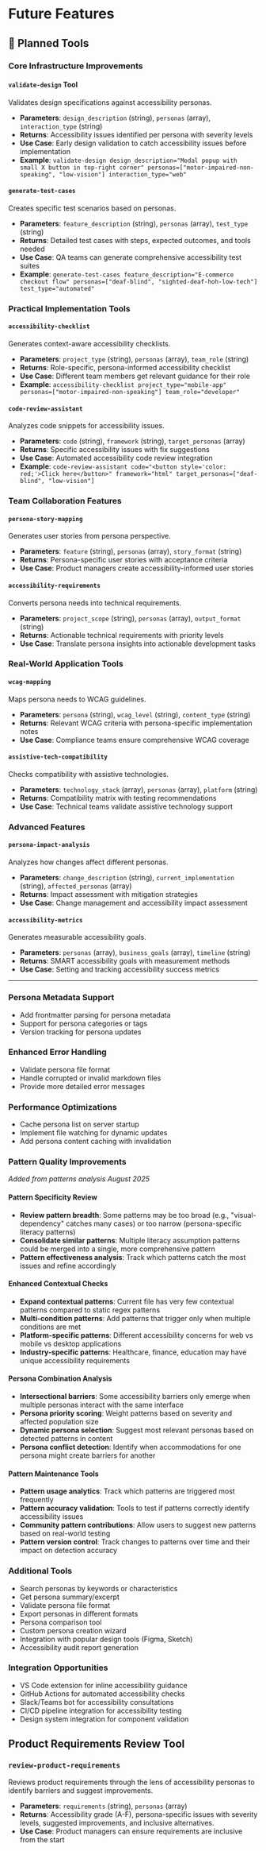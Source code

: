 # Future Features

## 🎯 Planned Tools

### Core Infrastructure Improvements

#### `validate-design` Tool
Validates design specifications against accessibility personas.
- **Parameters**: `design_description` (string), `personas` (array), `interaction_type` (string)
- **Returns**: Accessibility issues identified per persona with severity levels
- **Use Case**: Early design validation to catch accessibility issues before implementation
- **Example**: `validate-design design_description="Modal popup with small X button in top-right corner" personas=["motor-impaired-non-speaking", "low-vision"] interaction_type="web"`

#### `generate-test-cases`
Creates specific test scenarios based on personas.
- **Parameters**: `feature_description` (string), `personas` (array), `test_type` (string)
- **Returns**: Detailed test cases with steps, expected outcomes, and tools needed
- **Use Case**: QA teams can generate comprehensive accessibility test suites
- **Example**: `generate-test-cases feature_description="E-commerce checkout flow" personas=["deaf-blind", "sighted-deaf-hoh-low-tech"] test_type="automated"`

### Practical Implementation Tools

#### `accessibility-checklist`
Generates context-aware accessibility checklists.
- **Parameters**: `project_type` (string), `personas` (array), `team_role` (string)
- **Returns**: Role-specific, persona-informed accessibility checklist
- **Use Case**: Different team members get relevant guidance for their role
- **Example**: `accessibility-checklist project_type="mobile-app" personas=["motor-impaired-non-speaking"] team_role="developer"`

#### `code-review-assistant`
Analyzes code snippets for accessibility issues.
- **Parameters**: `code` (string), `framework` (string), `target_personas` (array)
- **Returns**: Specific accessibility issues with fix suggestions
- **Use Case**: Automated accessibility code review integration
- **Example**: `code-review-assistant code="<button style='color: red;'>Click here</button>" framework="html" target_personas=["deaf-blind", "low-vision"]`

### Team Collaboration Features

#### `persona-story-mapping`
Generates user stories from persona perspective.
- **Parameters**: `feature` (string), `personas` (array), `story_format` (string)
- **Returns**: Persona-specific user stories with acceptance criteria
- **Use Case**: Product managers create accessibility-informed user stories

#### `accessibility-requirements`
Converts persona needs into technical requirements.
- **Parameters**: `project_scope` (string), `personas` (array), `output_format` (string)
- **Returns**: Actionable technical requirements with priority levels
- **Use Case**: Translate persona insights into actionable development tasks

### Real-World Application Tools

#### `wcag-mapping`
Maps persona needs to WCAG guidelines.
- **Parameters**: `persona` (string), `wcag_level` (string), `content_type` (string)
- **Returns**: Relevant WCAG criteria with persona-specific implementation notes
- **Use Case**: Compliance teams ensure comprehensive WCAG coverage

#### `assistive-tech-compatibility`
Checks compatibility with assistive technologies.
- **Parameters**: `technology_stack` (array), `personas` (array), `platform` (string)
- **Returns**: Compatibility matrix with testing recommendations
- **Use Case**: Technical teams validate assistive technology support

### Advanced Features

#### `persona-impact-analysis`
Analyzes how changes affect different personas.
- **Parameters**: `change_description` (string), `current_implementation` (string), `affected_personas` (array)
- **Returns**: Impact assessment with mitigation strategies
- **Use Case**: Change management and accessibility impact assessment

#### `accessibility-metrics`
Generates measurable accessibility goals.
- **Parameters**: `personas` (array), `business_goals` (array), `timeline` (string)
- **Returns**: SMART accessibility goals with measurement methods
- **Use Case**: Setting and tracking accessibility success metrics

---

### Persona Metadata Support
- Add frontmatter parsing for persona metadata
- Support for persona categories or tags
- Version tracking for persona updates

### Enhanced Error Handling
- Validate persona file format
- Handle corrupted or invalid markdown files
- Provide more detailed error messages

### Performance Optimizations
- Cache persona list on server startup
- Implement file watching for dynamic updates
- Add persona content caching with invalidation

### Pattern Quality Improvements
*Added from patterns analysis August 2025*

#### Pattern Specificity Review
- **Review pattern breadth**: Some patterns may be too broad (e.g., "visual-dependency" catches many cases) or too narrow (persona-specific literacy patterns)
- **Consolidate similar patterns**: Multiple literacy assumption patterns could be merged into a single, more comprehensive pattern
- **Pattern effectiveness analysis**: Track which patterns catch the most issues and refine accordingly

#### Enhanced Contextual Checks
- **Expand contextual patterns**: Current file has very few contextual patterns compared to static regex patterns
- **Multi-condition patterns**: Add patterns that trigger only when multiple conditions are met
- **Platform-specific patterns**: Different accessibility concerns for web vs mobile vs desktop applications
- **Industry-specific patterns**: Healthcare, finance, education may have unique accessibility requirements

#### Persona Combination Analysis
- **Intersectional barriers**: Some accessibility barriers only emerge when multiple personas interact with the same interface
- **Persona priority scoring**: Weight patterns based on severity and affected population size
- **Dynamic persona selection**: Suggest most relevant personas based on detected patterns in content
- **Persona conflict detection**: Identify when accommodations for one persona might create barriers for another

#### Pattern Maintenance Tools
- **Pattern usage analytics**: Track which patterns are triggered most frequently
- **Pattern accuracy validation**: Tools to test if patterns correctly identify accessibility issues
- **Community pattern contributions**: Allow users to suggest new patterns based on real-world testing
- **Pattern version control**: Track changes to patterns over time and their impact on detection accuracy

### Additional Tools
- Search personas by keywords or characteristics
- Get persona summary/excerpt
- Validate persona file format
- Export personas in different formats
- Persona comparison tool
- Custom persona creation wizard
- Integration with popular design tools (Figma, Sketch)
- Accessibility audit report generation

### Integration Opportunities
- VS Code extension for inline accessibility guidance
- GitHub Actions for automated accessibility checks
- Slack/Teams bot for accessibility consultations
- CI/CD pipeline integration for accessibility testing
- Design system integration for component validation

## Product Requirements Review Tool
### `review-product-requirements`
Reviews product requirements through the lens of accessibility personas to identify barriers and suggest improvements.
- **Parameters**: `requirements` (string), `personas` (array)
- **Returns**: Accessibility grade (A-F), persona-specific issues with severity levels, suggested improvements, and inclusive alternatives.
- **Use Case**: Product managers can ensure requirements are inclusive from the start
